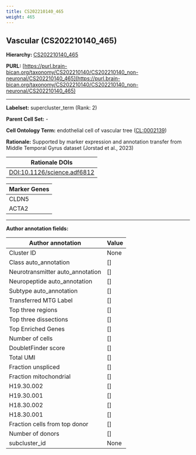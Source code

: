 ```yaml
---
title: CS202210140_465
weight: 465
---
```

## Vascular (CS202210140_465)
<b>Hierarchy: </b>
[CS202210140_465](../CS202210140_465)

**PURL:** [https://purl.brain-bican.org/taxonomy/CS202210140/CS202210140_non-neuronal/CS202210140_465](https://purl.brain-bican.org/taxonomy/CS202210140/CS202210140_non-neuronal/CS202210140_465)

---


**Labelset:** supercluster_term (Rank: 2)

**Parent Cell Set:** -



**Cell Ontology Term:**  endothelial cell of vascular tree ([CL:0002139](https://www.ebi.ac.uk/ols/ontologies/cl/terms?obo_id=CL:0002139)) 

**Rationale:** Supported by marker expression and annotation transfer from Middle Temporal Gyrus dataset (Jorstad et al., 2023)

| Rationale DOIs |
|----------------|
|[DOI:10.1126/science.adf6812](DOI:10.1126/science.adf6812)|

[MARKER GENES.]: #


| Marker Genes |
|--------------|
|CLDN5|
|ACTA2|

---

[TRANSFERRED ANNOTATIONS.]: #


[AUTHOR ANNOTATION FIELDS.]: #


**Author annotation fields:**

| Author annotation | Value |
|-------------------|-------|
|Cluster ID|None|
|Class auto_annotation|[]|
|Neurotransmitter auto_annotation|[]|
|Neuropeptide auto_annotation|[]|
|Subtype auto_annotation|[]|
|Transferred MTG Label|[]|
|Top three regions|[]|
|Top three dissections|[]|
|Top Enriched Genes|[]|
|Number of cells|[]|
|DoubletFinder score|[]|
|Total UMI|[]|
|Fraction unspliced|[]|
|Fraction mitochondrial|[]|
|H19.30.002|[]|
|H19.30.001|[]|
|H18.30.002|[]|
|H18.30.001|[]|
|Fraction cells from top donor|[]|
|Number of donors|[]|
|subcluster_id|None|

